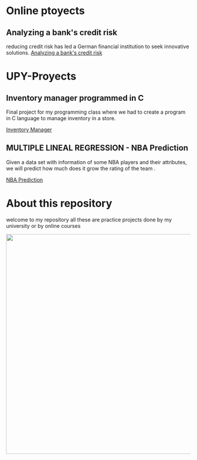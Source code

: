 # Online ptoyects 
## Analyzing a bank's credit risk
reducing credit risk has led a German financial institution to seek innovative solutions.
[Analyzing a bank's credit risk](https://github.com/Hikari6462/Personal_projects/tree/main/Analyzing%20a%20bank's%20credit%20risk)

# UPY-Proyects

## Inventory manager programmed in C
Final project for my programming class where we had to create a program in C language to manage inventory in a store. 

[Inventory Manager](https://github.com/Hikari6462/practice_projects/tree/main/C/Proyects/Inventory%20Manager)

## MULTIPLE LINEAL REGRESSION - NBA Prediction
Given a data set with information of some NBA players and their attributes, we will predict how much does it grow the rating of the team .

[NBA Prediction](https://github.com/Hikari6462/practice_projects/tree/main/nba_prediction)
<!--
## pagina web 
me hicieron crear una pagina web desde cero y en una semana xdd
https://github.com/Hikari6462/practice_projects/blob/main/pictures/135%20sin%20t%C3%ADtulo%20(3).png
-->

# About this repository
welcome to my repository all these are practice projects done by my university or by online courses
  <p align="center">  
<img src="https://github.com/Hikari6462/practice_projects/blob/main/pictures/135%20sin%20t%C3%ADtulo%20(3).png"
width="600"></center>  
</p>  
